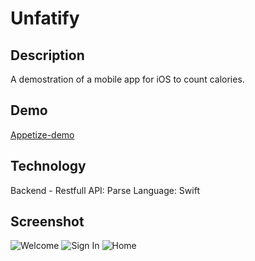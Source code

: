 # Unfatify

## Description

A demostration of a mobile app for iOS to count calories.

## Demo

[Appetize-demo](https://appetize.io/app/gjhuc394jkhwzpetm15nua0tc0)


## Technology

Backend - Restfull API: Parse
Language: Swift

## Screenshot

![Welcome](http://i.imgur.com/pR8JTVF.png)
![Sign In](http://i.imgur.com/5HgvO9f.png)
![Home](http://i.imgur.com/wyvCV76.png)
